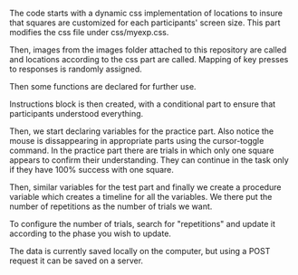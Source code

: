 The code starts with a dynamic css implementation of locations to insure that squares are customized for each participants' screen size. This part modifies the css file under css/myexp.css.

Then, images from the images folder attached to this repository are called and locations according to the css part are called. Mapping of key presses to responses is randomly assigned.

Then some functions are declared for further use.

Instructions block is then created, with a conditional part to ensure that participants understood everything.

Then, we start declaring variables for the practice part. Also notice the mouse is dissappearing in appropriate parts using the cursor-toggle command.
In the practice part there are trials in which only one square appears to confirm their understanding. They can continue in the task only if they have 100% success with one square. 

Then, similar variables for the test part and finally we create a procedure variable which creates a timeline for all the variables. We there put the number of repetitions as the number of trials we want.

To configure the number of trials, search for "repetitions" and update it according to the phase you wish to update.

The data is currently saved locally on the computer, but using a POST request it can be saved on a server.

